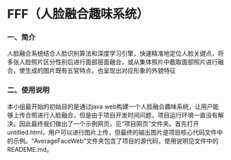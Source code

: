 # FFF（人脸融合趣味系统）

### 一、简介

人脸融合系统结合人脸识别算法和深度学习引擎，快速精准地定位人脸关键点，将多张人脸照片区分性别后进行面部层面融合，或从集体照片中截取面部照片进行融合，使生成的图片既有五官特点，也呈现出对应形象的外貌特征

### 二、使用说明

本小组最开始的初始目的是通过java web构建一个人脸融合趣味系统，让用户能够上传合照进行人脸融合，但是由于项目开发时间问题，项目运行环境一直没有解决。因此最终我们做出了一个示例网页，见“项目网页”文件夹。首先打开untitled.html，用户可以进行图片上传，但最终的输出图片是项目核心代码文件中的示例。“AverageFaceWeb”文件夹包含了项目的源代码，使用说明见文件中的READEME.md。

